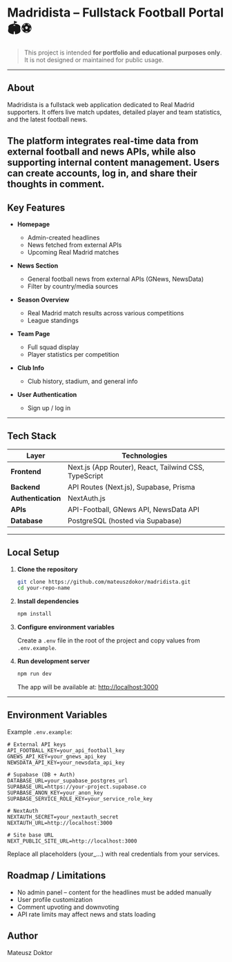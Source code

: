# Madridista – Fullstack Football Portal 🏟️⚽

> This project is intended **for portfolio and educational purposes only**. It is not designed or maintained for public usage.

---

##  About

Madridista is a fullstack web application dedicated to Real Madrid supporters. It offers live match updates, detailed player and team statistics, and the latest football news.

The platform integrates real-time data from external football and news APIs, while also supporting internal content management. Users can create accounts, log in, and share their thoughts in comment.
---

##  Key Features

- **Homepage**
  - Admin-created headlines
  - News fetched from external APIs
  - Upcoming Real Madrid matches

- **News Section**
  - General football news from external APIs (GNews, NewsData)
  - Filter by country/media sources

- **Season Overview**
  - Real Madrid match results across various competitions
  - League standings

- **Team Page**
  - Full squad display
  - Player statistics per competition

- **Club Info**
  - Club history, stadium, and general info

- **User Authentication**
  - Sign up / log in
    
---

##  Tech Stack

| Layer               | Technologies                                                |
|---------------------|-------------------------------------------------------------|
| **Frontend**        | Next.js (App Router), React, Tailwind CSS, TypeScript       |
| **Backend**         | API Routes (Next.js), Supabase, Prisma                      |
| **Authentication**  | NextAuth.js                            |
| **APIs**            | API-Football, GNews API, NewsData API                       |
| **Database**        | PostgreSQL (hosted via Supabase)                            |

---
##  Local Setup

1. **Clone the repository**

    ```bash
    git clone https://github.com/mateuszdokor/madridista.git
    cd your-repo-name
    ```

2. **Install dependencies**

    ```bash
    npm install
    ```

3. **Configure environment variables**

    Create a `.env` file in the root of the project and copy values from `.env.example`.

4. **Run development server**

    ```bash
    npm run dev
    ```

    The app will be available at: [http://localhost:3000](http://localhost:3000)
---

##  Environment Variables

Example `.env.example`:

```env
# External API keys
API_FOOTBALL_KEY=your_api_football_key
GNEWS_API_KEY=your_gnews_api_key
NEWSDATA_API_KEY=your_newsdata_api_key

# Supabase (DB + Auth)
DATABASE_URL=your_supabase_postgres_url
SUPABASE_URL=https://your-project.supabase.co
SUPABASE_ANON_KEY=your_anon_key
SUPABASE_SERVICE_ROLE_KEY=your_service_role_key

# NextAuth
NEXTAUTH_SECRET=your_nextauth_secret
NEXTAUTH_URL=http://localhost:3000

# Site base URL
NEXT_PUBLIC_SITE_URL=http://localhost:3000
```
Replace all placeholders (your_...) with real credentials from your services.

##  Roadmap / Limitations

- No admin panel – content for the headlines must be added manually
- User profile customization
- Comment upvoting and downvoting
- API rate limits may affect news and stats loading

##  Author
Mateusz Doktor
